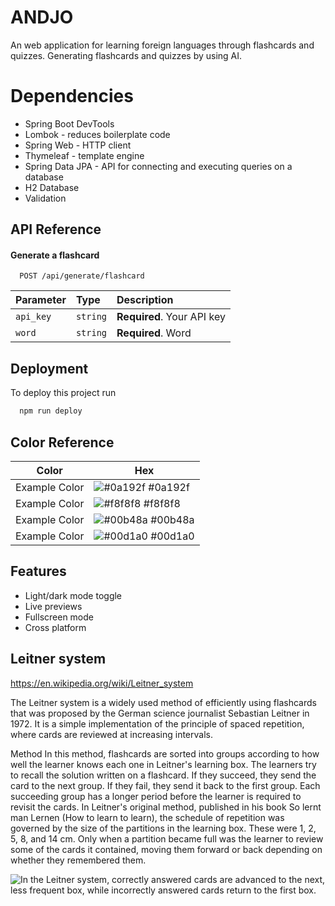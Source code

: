 
# ANDJO

An web application for learning foreign languages through flashcards and quizzes. Generating flashcards and quizzes by using AI.

# Dependencies
- Spring Boot DevTools
- Lombok - reduces boilerplate code
- Spring Web - HTTP client
- Thymeleaf - template engine
- Spring Data JPA - API for connecting and executing queries on a database
- H2 Database
- Validation

## API Reference

#### Generate a flashcard

```http
  POST /api/generate/flashcard
```

| Parameter | Type     | Description                |
| :-------- | :------- | :------------------------- |
| `api_key` | `string` | **Required**. Your API key |
| `word`    | `string` | **Required**. Word         |


## Deployment

To deploy this project run

```bash
  npm run deploy
```

## Color Reference

| Color             | Hex                                                                |
| ----------------- | ------------------------------------------------------------------ |
| Example Color | ![#0a192f](https://via.placeholder.com/10/0a192f?text=+) #0a192f |
| Example Color | ![#f8f8f8](https://via.placeholder.com/10/f8f8f8?text=+) #f8f8f8 |
| Example Color | ![#00b48a](https://via.placeholder.com/10/00b48a?text=+) #00b48a |
| Example Color | ![#00d1a0](https://via.placeholder.com/10/00b48a?text=+) #00d1a0 |


## Features

- Light/dark mode toggle
- Live previews
- Fullscreen mode
- Cross platform


## Leitner system
https://en.wikipedia.org/wiki/Leitner_system

The Leitner system is a widely used method of efficiently using flashcards that was proposed by the German science journalist Sebastian Leitner in 1972. It is a simple implementation of the principle of spaced repetition, where cards are reviewed at increasing intervals.

Method
In this method, flashcards are sorted into groups according to how well the learner knows each one in Leitner's learning box. The learners try to recall the solution written on a flashcard. If they succeed, they send the card to the next group. If they fail, they send it back to the first group. Each succeeding group has a longer period before the learner is required to revisit the cards. In Leitner's original method, published in his book So lernt man Lernen (How to learn to learn), the schedule of repetition was governed by the size of the partitions in the learning box. These were 1, 2, 5, 8, and 14 cm. Only when a partition became full was the learner to review some of the cards it contained, moving them forward or back depending on whether they remembered them.

![In the Leitner system, correctly answered cards are advanced to the next, less frequent box, while incorrectly answered cards return to the first box.](https://upload.wikimedia.org/wikipedia/commons/thumb/8/82/Leitner_system_alternative.svg/330px-Leitner_system_alternative.svg.png)
